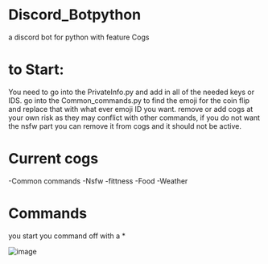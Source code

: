 # Discord_Botpython
 a discord bot for python with feature Cogs
 
# to Start:

You need to go into the PrivateInfo.py and add in all of the needed keys or IDS.
go into the Common_commands.py to find the emoji for the coin flip and replace that with what ever emoji ID you want.
remove or add cogs at your own risk as they may conflict with other commands, if you do not want the nsfw part you can 
remove it from cogs and it should not be active.

# Current cogs

 -Common commands
 -Nsfw
 -fittness
 -Food
 -Weather

# Commands

you start you command off with a *

![image](https://github.com/Ikoyou/Discord-bot-template/assets/138267141/e9611754-481e-4a68-902f-8e1892fa335c)

